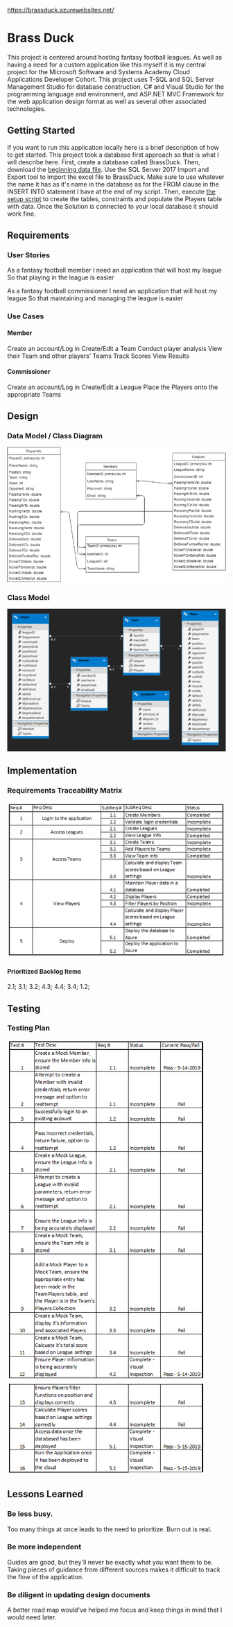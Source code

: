 https://brassduck.azurewebsites.net/

# Brass Duck

This project is centered around hosting fantasy football leagues. As well as having a need for a custom application like this myself it is my central project for the Microsoft Software and Systems Academy Cloud Applications Developer Cohort. This project uses T-SQL and SQL Server Management Studio for database construction, C# and Visual Studio for the programming language and environment, and ASP.NET MVC Framework for the web application design format as well as several other associated technologies.

## Getting Started

If you want to run this application locally here is a brief description of how to get started.
This project took a database first approach so that is what I will describe here. 
First, create a database called BrassDuck. Then, download the [beginning data file](BrassDuckSampleData.xlsx). Use the SQL Server 2017 Import and Export tool to import the excel file to BrassDuck. Make sure to use whatever the name it has as it's name in the database as for the FROM clause in the INSERT INTO statement I have at the end of my script.
Then, execute [the setup script](BrassDuckSetupScript.txt) to create the tables, constraints and populate the Players table with data. Once the Solution is connected to your local database it should work fine.

## Requirements

### User Stories

As a fantasy football member
I need an application that will host my league
So that playing in the league is easier

As a fantasy football commissioner
I need an application that will host my league
So that maintaining and managing the league is easier

### Use Cases

#### Member
Create an account/Log in
Create/Edit a Team
Conduct player analysis
View their Team and other players’ Teams
Track Scores
View Results

#### Commissioner
Create an account/Log in
Create/Edit a League
Place the Players onto the appropriate Teams

## Design

### Data Model / Class Diagram

![alt text](DataModel-ClassDiagram.png "Data Model")

### Class Model

![alt text](ClassModel.PNG "Class Model")

## Implementation

### Requirements Traceability Matrix

![alt text](BrassDuckRequirementsTraceabilityMatrix.PNG "Requirements Traceability Matrix")

#### Prioritized Backlog Items

2.1;
3.1;
3.2;
4.3;
4.4;
3.4;
1.2;

## Testing

### Testing Plan

![alt text](BrassDuckTestPlan1.PNG "Test Plan")
![alt text](BrassDuckTestPlan2.PNG "Test Plan")

## Lessons Learned

### Be less busy. 
Too many things at once leads to the need to prioritize.
Burn out is real. 
### Be more independent
Guides are good, but they'll never be exactly what you want them to be.
Taking pieces of guidance from different sources makes it difficult to track the flow of the application.
### Be diligent in updating design documents
A better road map would've helped me focus and keep things in mind that I would need later.
